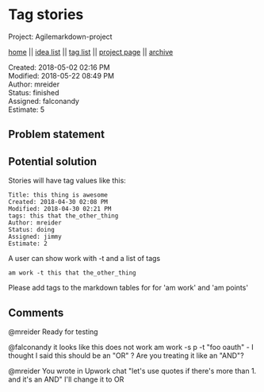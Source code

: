 # Tag stories

Project: Agilemarkdown-project

[home](../index.md) || [idea list](../ideas.md) || [tag list](../tags.md) || [project page](../agilemarkdown-project.md) || [archive](archive.md)

Created: 2018-05-02 02:16 PM  
Modified: 2018-05-22 08:49 PM  
Author: mreider  
Status: finished  
Assigned: falconandy  
Estimate: 5  

## Problem statement

## Potential solution

Stories will have tag values like this:
```
Title: this thing is awesome
Created: 2018-04-30 02:08 PM
Modified: 2018-04-30 02:21 PM
tags: this that the_other_thing
Author: mreider
Status: doing
Assigned: jimmy
Estimate: 2
```

A user can show work with -t and a list of tags

```
am work -t this that the_other_thing
```

Please add tags to the markdown tables for for 'am work' and 'am points'

## Comments

 @mreider Ready for testing

 @falconandy it looks like this does not work am work -s p -t "foo oauth" - I thought I said this should be an "OR" ? Are you treating it like an "AND"?

 @mreider You wrote in Upwork chat "let's use quotes if there's more than 1. and it's an AND"
I'll change it to OR
